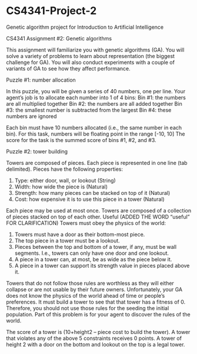# CS4341-Project-2
Genetic algorithm project for Introduction to Artificial Intelligence


CS4341
Assignment #2:  Genetic algorithms


This assignment will familiarize you with genetic algorithms (GA).  You will solve a variety of problems to learn about representation (the biggest challenge for GA).  You will also conduct experiments with a couple of variants of GA to see how they affect performance.


Puzzle #1:  number allocation


In this puzzle, you will be given a series of 40 numbers, one per line.  Your agent’s job is to allocate each number into 1 of 4 bins:
Bin #1:  the numbers are all multiplied together
Bin #2:  the numbers are all added together
Bin #3:  the smallest number is subtracted from the largest
Bin #4:  these numbers are ignored

Each bin must have 10 numbers allocated (i.e., the same number in each bin).  For this task, numbers will be floating point in the range [-10, 10]
The score for the task is the summed score of bins #1, #2, and #3. 



Puzzle #2:  tower building


Towers are composed of pieces.  Each piece is represented in one line (tab delimited).  Pieces have the following properties:
1) Type:  either door, wall, or lookout (String)
2) Width:  how wide the piece is (Natural)
3) Strength:  how many pieces can be stacked on top of it (Natural)
4) Cost:  how expensive it is to use this piece in a tower (Natural)

Each piece may be used at most once.  Towers are composed of a collection of pieces stacked on top of each other.  Useful (ADDED THE WORD “useful” FOR CLARIFICATION) Towers must obey the physics of the world:   
1) Towers must have a door as their bottom-most piece.
2) The top piece in a tower must be a lookout.
3) Pieces between the top and bottom of a tower, if any, must be wall segments.  I.e., towers can only have one door and one lookout.  
4) A piece in a tower can, at most, be as wide as the piece below it.
5) A piece in a tower can support its strength value in pieces placed above it.

Towers that do not follow those rules are worthless as they will either collapse or are not usable by their future owners.  Unfortunately, your GA does not know the physics of the world ahead of time or people’s preferences.  It must build a tower to see that that tower has a fitness of 0.  Therefore, you should not use those rules for the seeding the initial population.  Part of this problem is for your agent to discover the rules of the world.    


The score of a tower is (10+height2 – piece cost to build the tower).  A tower that violates any of the above 5 constraints receives 0 points.   A tower of height 2 with a door on the bottom and lookout on the top is a legal tower.

